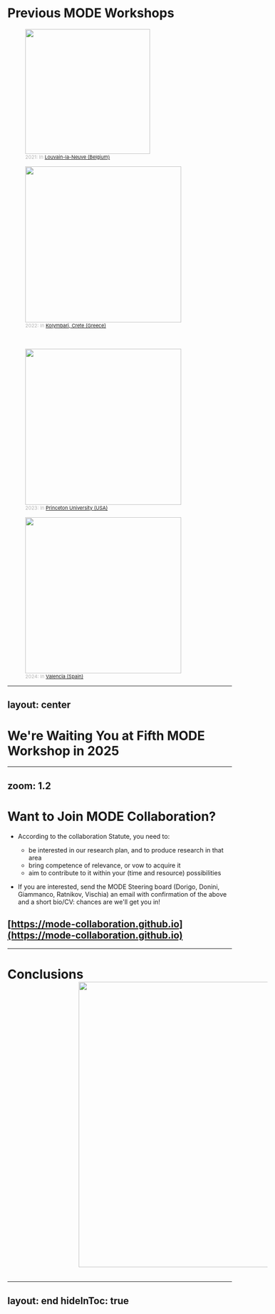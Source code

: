 # Previous MODE Workshops

<div class="grid grid-cols-[5fr_5fr] gap-15">
<div>
<figure>
  <img src="/mode/MODE-1-group-photo.jpg" style="width: 280px !important;">
  <figcaption style="color:#b3b3b3ff; font-size: 11px; position: relative; top: 0px; left: 0px;">2021: In <a href="https://indico.cern.ch/event/1022938/overview">Louvain-la-Neuve (Belgium)</a>
  </figcaption>
</figure>
</div>
<div>
<figure>
  <img src="/mode/MODE-2-group-photo.jpg" style="width: 350px !important;">
  <figcaption style="color:#b3b3b3ff; font-size: 11px; position: relative; top: 0px; left: 0px;">2022: In <a href="https://indico.cern.ch/event/1145124/overview">Kolymbari, Crete (Greece)</a>
  </figcaption>
</figure>
</div>
</div>
<br>

<div class="grid grid-cols-[5fr_5fr] gap-15">
<div>
<figure>
  <img src="/mode/MODE-3-group-photo.jpg" style="width: 350px !important;">
  <figcaption style="color:#b3b3b3ff; font-size: 11px; position: relative; top: 0px; left: 0px;">2023: In <a href="https://indico.cern.ch/event/1242538/overview">Princeton University
 (USA)</a>
  </figcaption>
</figure>
</div>
<div>
<figure>
  <img src="/mode/MODE-4-group-photo.jpg" style="width: 350px !important;">
  <figcaption style="color:#b3b3b3ff; font-size: 11px; position: relative; top: 0px; left: 0px;">2024: In <a href="https://indico.cern.ch/event/1380163/overview">Valencia (Spain)</a>
  </figcaption>
</figure>
</div>
</div>

---
layout: center
---

# We're Waiting You at Fifth MODE Workshop in 2025

---
zoom: 1.2
--- 

# Want to Join MODE Collaboration?

* According to the collaboration Statute, you need to:
	* be interested in our research plan, and to produce research in that area
	* bring competence of relevance, or vow to acquire it
	* aim to contribute to it within your (time and resource) possibilities

* If you are interested, send the MODE Steering board (Dorigo, Donini, Giammanco, Ratnikov, Vischia) an email with confirmation of the above and a short bio/CV: chances are we'll get you in!

## [https://mode-collaboration.github.io](https://mode-collaboration.github.io)

---

# Conclusions

<figure>
  <img src="/mode/MODE.drawio.svg" style="width: 640px !important; position: relative; top: -18px; left: 120px;">
</figure>

---
layout: end
hideInToc: true
---